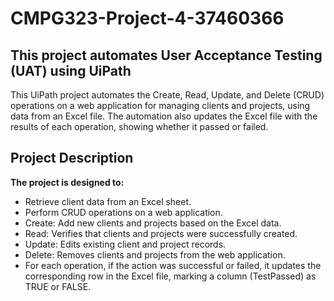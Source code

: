# CMPG323-Project-4-37460366

## This project automates User Acceptance Testing (UAT) using UiPath

This UiPath project automates the Create, Read, Update, and Delete (CRUD) operations on a web application for managing clients and projects, using data from an Excel file. The automation also updates the Excel file with the results of each operation, showing whether it passed or failed.

## Project Description

**The project is designed to:**

+ Retrieve client data from an Excel sheet.
+ Perform CRUD operations on a web application.
+ Create: Add new clients and projects based on the Excel data.
+ Read: Verifies that clients and projects were successfully created.
+ Update: Edits existing client and project records.
+ Delete: Removes clients and projects from the web application.
+ For each operation, if the action was successful or failed, it updates the corresponding row in the Excel file, marking a column (TestPassed) as TRUE or FALSE.
